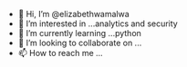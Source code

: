 - 👋 Hi, I’m @elizabethwamalwa
- 👀 I’m interested in ...analytics and security
- 🌱 I’m currently learning ...python
- 💞️ I’m looking to collaborate on ...
- 📫 How to reach me ...

<!---
elizabethwamalwa/elizabethwamalwa is a ✨ special ✨ repository because its `README.md` (this file) appears on your GitHub profile.
You can click the Preview link to take a look at your changes.
--->

